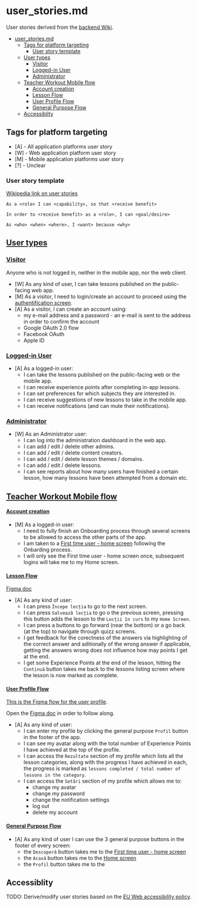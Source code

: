 # user_stories.md

User stories derived from the [backend Wiki](https://github.com/code4romania/teacher-workout-backend/wiki).

- [user_stories.md](#user_storiesmd)
  - [Tags for platform targeting](#tags-for-platform-targeting)
    - [User story template](#user-story-template)
  - [User types](#user-types)
    - [Visitor](#visitor)
    - [Logged-in User](#logged-in-user)
    - [Administrator](#administrator)
  - [Teacher Workout Mobile flow](#teacher-workout-mobile-flow)
      - [Account creation](#account-creation)
      - [Lesson Flow](#lesson-flow)
      - [User Profile Flow](#user-profile-flow)
      - [General Purpose Flow](#general-purpose-flow)
  - [Accessiblity](#accessiblity)

## Tags for platform targeting

- [A] - All application platforms user story
- [W] - Web application platform user story
- [M] - Mobile application platforms user story
- [?] - Unclear

### User story template

[Wikipedia link on user stories](https://en.wikipedia.org/wiki/User_story)

`As a <role> I can <capability>, so that <receive benefit>`

`In order to <receive benefit> as a <role>, I can <goal/desire>`

`As <who> <when> <where>, I <want> because <why>`

## [User types](https://github.com/code4romania/teacher-workout-backend/wiki/Teacher-Workout-user-types)

### [Visitor](https://github.com/code4romania/teacher-workout-backend/wiki/Teacher-Workout-user-types#visitor-anyone-who-is-not-logged-in-neither-in-the-mobile-app-nor-the-web-client)

Anyone who is not logged in, neither in the mobile app, nor the web client.

- [W] As any kind of user, I can take lessons published on the public-facing web app.
- [M] As a visitor, I need to login/create an account to proceed using the [authentification screen](https://drive.google.com/file/d/12NcJA1TtyGyaB3h-8toVoYUJGhJa-k6M/view?usp=sharing).
- [A] As a visitor, I can create an account using:
  - my e-mail address and a password - an e-mail is sent to the address in order to confirm the account
  - Google OAuth 2.0 flow
  - Facebook OAuth
  - Apple ID

### [Logged-in User](https://github.com/code4romania/teacher-workout-backend/wiki/Teacher-Workout-user-types#logged-in-user)

- [A] As a logged-in user:
  - I can take the lessons published on the public-facing web or the mobile app.
  - I can receive experience points after completing in-app lessons.
  - I can set preferences for which subjects they are interested in.
  - I can receive suggestions of new lessons to take in the mobile app.
  - I can receive notifications (and can mute their notifications).

### [Administrator](https://github.com/code4romania/teacher-workout-backend/wiki/Teacher-Workout-user-types#administrator)

- [W] As an Administrator user: 
  - I can log into the administration dashboard in the web app.
  - I can add / edit / delete other admins.
  - I can add / edit / delete content creators.
  - I can add / edit / delete lesson themes / domains.
  - I can add / edit / delete lessons.
  - I can see reports about how many users have finished a certain lesson, how many lessons have been attempted from a domain etc.

## [Teacher Workout Mobile flow](https://github.com/code4romania/teacher-workout-backend/wiki/Teacher-Workout-Mobile-flow)

#### [Account creation](https://github.com/code4romania/teacher-workout-backend/wiki/Teacher-Workout-Mobile-flow#account-creation)

- [M] As a logged-in user:
  - I need to fully finish an Onboarding process through several screens to be allowed to access the other parts of the app.
  - I am taken to a [First time user - home screen](https://drive.google.com/file/d/1PGH4w2ilLl8RpuEG6wmdWkcOONiKOEiW/view) following the Onbarding process.
  - I will only see the First time user - home screen once, subsequent logins will take me to my Home screen.

#### [Lesson Flow](https://github.com/code4romania/teacher-workout-backend/wiki/Teacher-Workout-Mobile-flow#lesson-flow)

[Figma doc](https://www.figma.com/file/uLiqrlxmOB5xCppIzmiUXV/Teacher-Workout?node-id=0%3A1)

- [A] As any kind of user:
  - I can press `Începe lecția` to go to the next screen.
  - I can press `Salvează lecția` to go o the previous screen, pressing this button adds the lesson to the `Lecții în curs` to my `Home Screen`.
  - I can press a buttons to go forward (near the bottom) or a go back (at the top) to navigate through quizz screens.
  - I get feedback for the corectness of the answers via highlighting of the correct answer and aditionally of the wrong answer if applicable, getting the answers wrong does not influence how may points I get at the end.
  - I get some Experience Points at the end of the lesson, hitting the `Continuă` button takes me back to the lessons listing screen where the lesson is now marked as complete.

#### [User Profile Flow](https://github.com/code4romania/teacher-workout-backend/wiki/Teacher-Workout-Mobile-flow#user-profile-flow)

[This is the Figma flow for the user profile](https://drive.google.com/file/d/1AHyMTegyK7OUv2vTTqm4MV-OTCqvSfp-/view?usp=sharing).

Open the [Figma doc](https://www.figma.com/file/uLiqrlxmOB5xCppIzmiUXV/Teacher-Workout?node-id=0%3A1) in order to follow along.

- [A] As any kind of user:
  - I can enter my profile by clicking the general purpose `Profil` button in the footer of the app.
  - I can see my avatar along with the total number of Experience Points I have achieved at the top of the profile.
  - I can access the `Rezultate` section of my profile which lists all the lesson categories, along with the progress I have achieved in each, the progress is marked as `lessons completed / total number of lessons in the category`.
  - I can access the `Setări` section of my profile which allows me to:
    - change my avatar
    - change my password
    - change the notification settings
    - log out
    - delete my account

#### [General Purpose Flow](https://github.com/code4romania/teacher-workout-backend/wiki/Teacher-Workout-Mobile-flow#user-profile-flow)

- [A] As any kind of user I can use the 3 general purpose buttons in the footer of every screen:
  - the `Descoperă` button takes me to the [First time user - home screen](https://drive.google.com/file/d/1PGH4w2ilLl8RpuEG6wmdWkcOONiKOEiW/view?usp=sharing)
  - the `Acasă` button takes me to the [Home screen](https://drive.google.com/file/d/1iYjJb4Co_SP2ytNTEwfdYRMvHgDA-Sij/view?usp=sharing)
  - the `Profil` button takes me to the [](https://drive.google.com/file/d/1TLjeEvnWmA6HCFjixDJ5BbV6WJ4mkp77/view?usp=sharing)

## Accessiblity 

TODO: Derive/modify user stories based on the [EU Web accessibility policy](https://europa.eu/european-union/abouteuropa/accessibility_en).
